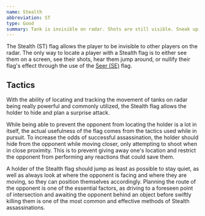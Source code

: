 ```yaml
---
name: Stealth
abbreviation: ST
type: Good
summary: Tank is invisible on radar. Shots are still visible. Sneak up behind enemies!
---
```


The Stealth (ST) flag allows the player to be invisible to other players on the radar. The only way to locate a player with a Stealth flag is to either see them on a screen, see their shots, hear them jump around, or nullify their flag's effect through the use of the [Seer (SE)](../seer/) flag.

## Tactics

With the ability of locating and tracking the movement of tanks on radar being really powerful and commonly utilized, the Stealth flag allows the holder to hide and plan a surprise attack.

While being able to prevent the opponent from locating the holder is a lot in itself, the actual usefulness of the flag comes from the tactics used while in pursuit. To increase the odds of successful assassination, the holder should hide from the opponent while moving closer, only attempting to shoot when in close proximity. This is to prevent giving away one's location and restrict the opponent from performing any reactions that could save them.

A holder of the Stealth flag should jump as least as possible to stay quiet, as well as always look at where the opponent is facing and where they are moving, so they can position themselves accordingly. Planning the route of the opponent is one of the essential factors, as driving to a foreseen point of intersection and awaiting the opponent behind an object before swiftly killing them is one of the most common and effective methods of Stealth assassinations.
